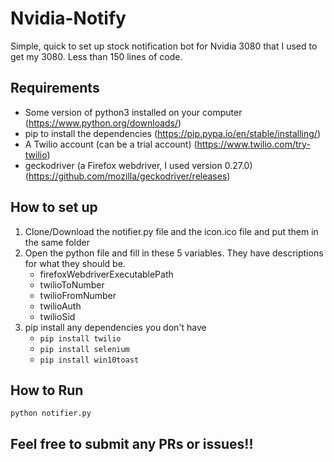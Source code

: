 # Nvidia-Notify
Simple, quick to set up stock notification bot for Nvidia 3080 that I used to get my 3080. Less than 150 lines of code.

## Requirements
- Some version of python3 installed on your computer (https://www.python.org/downloads/)
- pip to install the dependencies (https://pip.pypa.io/en/stable/installing/)
- A Twilio account (can be a trial account) (https://www.twilio.com/try-twilio)
- geckodriver (a Firefox webdriver, I used version 0.27.0) (https://github.com/mozilla/geckodriver/releases)

## How to set up
1. Clone/Download the notifier.py file and the icon.ico file and put them in the same folder
2. Open the python file and fill in these 5 variables. They have descriptions for what they should be. 	
	-	firefoxWebdriverExecutablePath
	-	twilioToNumber
	-	twilioFromNumber
	-	twilioAuth
	-	twilioSid
3. pip install any dependencies you don't have
	-  `pip install twilio`
	- `pip install selenium`
	- `pip install win10toast`
## How to Run
`python notifier.py`

## Feel free to submit any PRs or issues!!  
